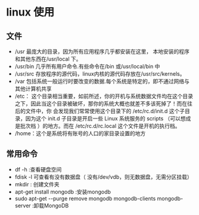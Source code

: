 linux 使用
=========================================
## 文件

- /usr 最庞大的目录，因为所有应用程序几乎都安装在这里， 本地安装的程序和其他东西在/usr/local 下。
- /usr/bin 几乎所有用户命令.有些命令在/bin 或/usr/local/bin 中
- /usr/src 存放程序的源代码，linux内核的源代码存放在/usr/src/kernels。
- /var 包括系统一般运行时要改变的数据.每个系统是特定的，即不通过网络与其他计算机共享
- /etc： 这个目录相当重要，如前所述，你的开机与系统数据文件均在这个目录之下，因此当这个目录被破坏，那你的系统大概也就差不多该死掉了！而在往后的文件中，你 会发现我们常常使用这个目录下的 /etc/rc.d/init.d 这个子目录，因为这个 init.d 子目录是开启一些 Linux 系统服务的 scripts （可以想成是批次档 ）的地方。而在 /etc/rc.d/rc.local 这个文件是开机的执行档。
- /home：这个是系统将有账号的人口的家目录设置的地方
## 常用命令

- df -h  :查看硬盘空间
- fdisk -l 可查看有没有数据盘（ 没有/dev/vdb，则无数据盘，无需分区挂载）
- mkdir  : 创建文件夹
- apt-get install mongodb :安装mongodb
- sudo apt-get --purge remove mongodb mongodb-clients mongodb-server :卸载MongoDB